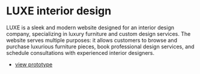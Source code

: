 # LUXE interior design
LUXE is a sleek and modern website designed for an interior design company, specializing in luxury furniture and custom design services. The website serves multiple purposes: it allows customers to browse and purchase luxurious furniture pieces, book professional design services, and schedule consultations with experienced interior designers.

- [view prototype](https://www.figma.com/proto/V199N6EVcF8QcI1DoUqzDO/Untitled?node-id=2-565&t=Ce4ef2IXkWpECT5P-0&scaling=min-zoom&page-id=0%3A1&starting-point-node-id=2%3A565&show-proto-sidebar=1)
